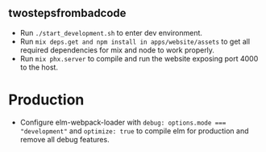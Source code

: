 ## twostepsfrombadcode

- Run `./start_development.sh` to enter dev environment.
- Run `mix deps.get and npm install in apps/website/assets` to get all required dependencies for mix and node to work properly.
- Run `mix phx.server` to compile and run the website exposing port 4000 to the host.

# Production
- Configure elm-webpack-loader with `debug: options.mode === "development"` and `optimize: true` to compile elm for production and remove all debug features.
